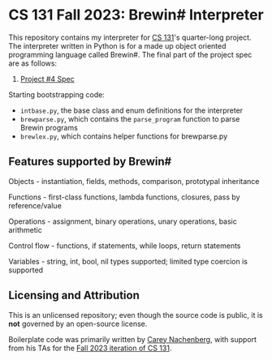 # CS 131 Fall 2023: Brewin# Interpreter

This repository contains my interpreter for [CS 131](https://ucla-cs-131.github.io/fall-23-website/)'s quarter-long project. The interpreter written in Python is for a made up object oriented programming language called Brewin#. The final part of the project spec are as follows:

1. [Project #4 Spec](https://docs.google.com/document/d/17tXuOYUlmCjMELna94cM-pp47AMLXr_6_2htWdlsB7o/edit)

Starting bootstrapping code:

- `intbase.py`, the base class and enum definitions for the interpreter
- `brewparse.py`, which contains the `parse_program` function to parse Brewin programs
- `brewlex.py`, which contains helper functions for brewparse.py

## Features supported by Brewin#

Objects - instantiation, fields, methods, comparison, prototypal inheritance

Functions - first-class functions, lambda functions, closures, pass by reference/value

Operations - assignment, binary operations, unary operations, basic arithmetic

Control flow - functions, if statements, while loops, return statements

Variables - string, int, bool, nil types supported; limited type coercion is supported

## Licensing and Attribution

This is an unlicensed repository; even though the source code is public, it is **not** governed by an open-source license.

Boilerplate code was primarily written by [Carey Nachenberg](http://careynachenberg.weebly.com/), with support from his TAs for the [Fall 2023 iteration of CS 131](https://ucla-cs-131.github.io/fall-23-website/).
